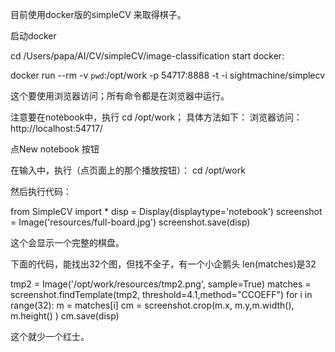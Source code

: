 

目前使用docker版的simpleCV 来取得棋子。


启动docker


cd /Users/papa/AI/CV/simpleCV/image-classification
start docker:

docker run --rm -v `pwd`:/opt/work -p 54717:8888 -t -i sightmachine/simplecv

这个要使用浏览器访问；所有命令都是在浏览器中运行。


注意要在notebook中，执行 cd /opt/work； 具体方法如下：
浏览器访问： http://localhost:54717/

点New notebook 按钮

在输入中，执行（点页面上的那个播放按钮）：
cd /opt/work

然后执行代码：

from SimpleCV import *
disp = Display(displaytype='notebook')
screenshot = Image('resources/full-board.jpg')
screenshot.save(disp)

这个会显示一个完整的棋盘。

下面的代码，能找出32个图，但找不全子，有一个小企鹅头
len(matches)是32


tmp2 = Image('/opt/work/resources/tmp2.png', sample=True)
matches = screenshot.findTemplate(tmp2, threshold=4.1,method="CCOEFF")
for i in range(32):
  m = matches[i]
  cm = screenshot.crop(m.x, m.y,m.width(), m.height() )
  cm.save(disp)
  
  这个就少一个红士。
  
  
  


